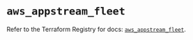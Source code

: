 # `aws_appstream_fleet`

Refer to the Terraform Registry for docs: [`aws_appstream_fleet`](https://registry.terraform.io/providers/hashicorp/aws/5.62.0/docs/resources/appstream_fleet).

